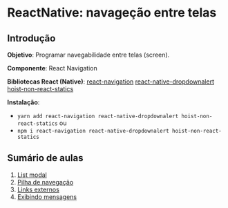 # [](#header-1) ReactNative: navageção entre telas


## [](#header-2) Introdução

**Objetivo**: Programar navegabilidade entre telas (screen).

**Componente**: React Navigation

**Bibliotecas React (Native)**:  [react-navigation](https://github.com/react-navigation/react-navigation) [react-native-dropdownalert](https://github.com/testshallpass/react-native-dropdownalert) [hoist-non-react-statics](https://github.com/mridgway/hoist-non-react-statics)

**Instalação**: 
- ```yarn add react-navigation react-native-dropdownalert hoist-non-react-statics``` ou
- ```npm i react-navigation react-native-dropdownalert hoist-non-react-statics```

## [](#header-2) Sumário de aulas

1. [List modal](nav-list-modal)
2. [Pilha de navegação](nav-stack)
3. [Links externos](nav-external-link)
4. [Exibindo mensagens](nav-handling-errors)